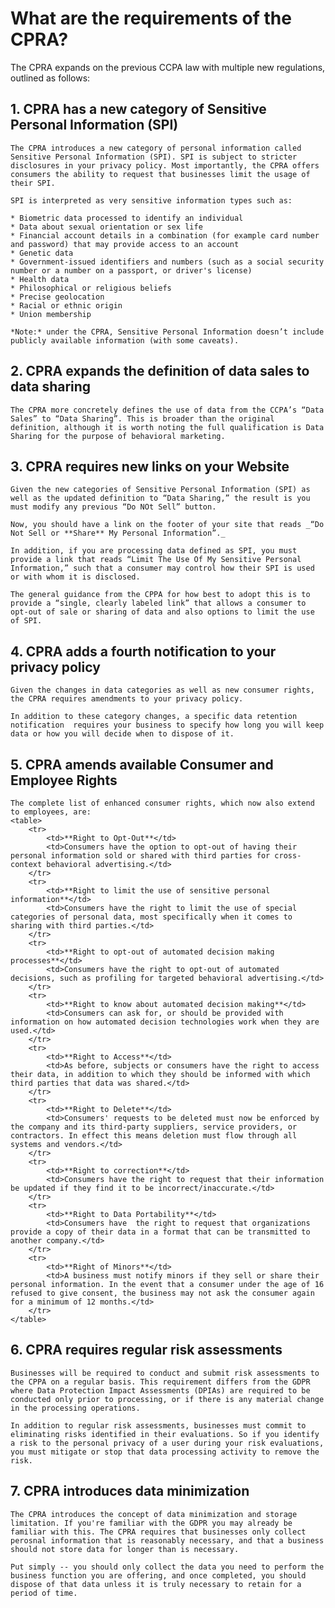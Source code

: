 # What are the requirements of the CPRA?

The CPRA expands on the previous CCPA law with multiple new regulations, outlined as follows: 

## 1. CPRA has a new category of Sensitive Personal Information (SPI)

    The CPRA introduces a new category of personal information called Sensitive Personal Information (SPI). SPI is subject to stricter disclosures in your privacy policy. Most importantly, the CPRA offers consumers the ability to request that businesses limit the usage of their SPI. 

    SPI is interpreted as very sensitive information types such as:
    
    * Biometric data processed to identify an individual
    * Data about sexual orientation or sex life
    * Financial account details in a combination (for example card number and password) that may provide access to an account
    * Genetic data
    * Government-issued identifiers and numbers (such as a social security number or a number on a passport, or driver's license)
    * Health data
    * Philosophical or religious beliefs
    * Precise geolocation
    * Racial or ethnic origin
    * Union membership

    *Note:* under the CPRA, Sensitive Personal Information doesn’t include publicly available information (with some caveats).

## 2. CPRA expands the definition of data sales to data sharing

    The CPRA more concretely defines the use of data from the CCPA’s “Data Sales” to “Data Sharing”. This is broader than the original definition, although it is worth noting the full qualification is Data Sharing for the purpose of behavioral marketing. 

## 3. CPRA requires new links on your Website

    Given the new categories of Sensitive Personal Information (SPI) as well as the updated definition to “Data Sharing,” the result is you must modify any previous “Do NOt Sell” button. 

    Now, you should have a link on the footer of your site that reads _“Do Not Sell or **Share** My Personal Information”._

    In addition, if you are processing data defined as SPI, you must provide a link that reads “Limit The Use Of My Sensitive Personal Information,” such that a consumer may control how their SPI is used or with whom it is disclosed.

    The general guidance from the CPPA for how best to adopt this is to provide a “single, clearly labeled link” that allows a consumer to opt-out of sale or sharing of data and also options to limit the use of SPI.




## 4. CPRA adds a fourth notification to your privacy policy

    Given the changes in data categories as well as new consumer rights, the CPRA requires amendments to your privacy policy.

    In addition to these category changes, a specific data retention notification  requires your business to specify how long you will keep data or how you will decide when to dispose of it. 



## 5. CPRA amends available Consumer and Employee Rights

    The complete list of enhanced consumer rights, which now also extend to employees, are:
    <table>
        <tr>
            <td>**Right to Opt-Out**</td>
            <td>Consumers have the option to opt-out of having their personal information sold or shared with third parties for cross-context behavioral advertising.</td>
        </tr>
        <tr>
            <td>**Right to limit the use of sensitive personal information**</td>
            <td>Consumers have the right to limit the use of special categories of personal data, most specifically when it comes to sharing with third parties.</td>
        </tr>
        <tr>
            <td>**Right to opt-out of automated decision making processes**</td>
            <td>Consumers have the right to opt-out of automated decisions, such as profiling for targeted behavioral advertising.</td>
        </tr>
        <tr>
            <td>**Right to know about automated decision making**</td>
            <td>Consumers can ask for, or should be provided with information on how automated decision technologies work when they are used.</td>
        </tr>
        <tr>
            <td>**Right to Access**</td>
            <td>As before, subjects or consumers have the right to access their data, in addition to which they should be informed with which third parties that data was shared.</td>
        </tr>
        <tr>
            <td>**Right to Delete**</td>
            <td>Consumers' requests to be deleted must now be enforced by the company and its third-party suppliers, service providers, or contractors. In effect this means deletion must flow through all systems and vendors.</td>
        </tr>
        <tr>
            <td>**Right to correction**</td>
            <td>Consumers have the right to request that their information be updated if they find it to be incorrect/inaccurate.</td>
        </tr>
        <tr>
            <td>**Right to Data Portability**</td>
            <td>Consumers have  the right to request that organizations provide a copy of their data in a format that can be transmitted to another company.</td>
        </tr>
        <tr>
            <td>**Right of Minors**</td>
            <td>A business must notify minors if they sell or share their personal information. In the event that a consumer under the age of 16 refused to give consent, the business may not ask the consumer again for a minimum of 12 months.</td>
        </tr>
    </table>

## 6. CPRA requires regular risk assessments

    Businesses will be required to conduct and submit risk assessments to the CPPA on a regular basis. This requirement differs from the GDPR where Data Protection Impact Assessments (DPIAs) are required to be conducted only prior to processing, or if there is any material change in the processing operations.

    In addition to regular risk assessments, businesses must commit to eliminating risks identified in their evaluations. So if you identify a risk to the personal privacy of a user during your risk evaluations, you must mitigate or stop that data processing activity to remove the risk.

## 7. CPRA introduces data minimization

    The CPRA introduces the concept of data minimization and storage limitation. If you're familiar with the GDPR you may already be familiar with this. The CPRA requires that businesses only collect perosnal information that is reasonably necessary, and that a business should not store data for longer than is necessary.
    
    Put simply -- you should only collect the data you need to perform the business function you are offering, and once completed, you should dispose of that data unless it is truly necessary to retain for a period of time.